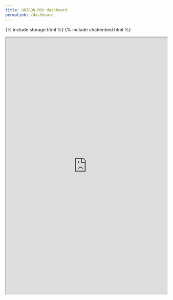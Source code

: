 ```yaml
---
title: UNIGON MOV dashboard
permalink: /dashboard
---
```


{% include storage.html %} {% include chatembed.html %}

<iframe src="https://pranx.com/hacker/" width="100%" height="800px"></iframe>
